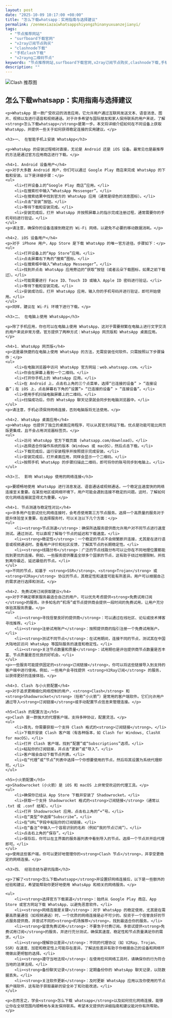 ```yaml
---
layout: post
date: "2025-10-09 10:17:00 +08:00"
title: "怎么下载whatsapp：实用指南与选择建议"
permalink: /zenmexiazaiwhatsappshiyongzhinanyuxuanzejianyi/
tags:
  - "节点推荐网站"
  - "surfboard下载官网"
  - "v2ray订阅节点购买"
  - "clashnode下载"
  - "手机clash下载"
  - "v2rayng二维码节点"
keywords: "节点推荐网站,surfboard下载官网,v2ray订阅节点购买,clashnode下载,手机clash下载,v2rayng二维码节点"
description: ""
---
```


![Clash 推荐图](https://clashjd.github.io/assets/img/一元机场订阅.png)

## 怎么下载whatsapp：实用指南与选择建议


    <p>WhatsApp 是一款广受欢迎的消息应用，它允许用户通过互联网发送文本、语音消息、图片、视频以及进行语音和视频通话。对于许多希望与国际朋友和家人保持联系的用户来说，了解<strong>怎么下载whatsapp</strong>是第一步。本文将详细介绍如何在不同设备上获取 WhatsApp，并提供一些关于如何获得稳定连接的实用建议。</p>

    <h3>一、 在智能手机上安装 WhatsApp</h3>

    <p>WhatsApp 的安装过程相对直接，无论是 Android 还是 iOS 设备。最常见也是最推荐的方法是通过官方应用商店进行下载。</p>

    <h4>1. Android 设备用户</h4>
    <p>对于大多数 Android 用户，你们可以通过 Google Play 商店来完成 WhatsApp 的下载和安装。以下是详细步骤：</p>
    <ul>
        <li>打开设备上的“Google Play 商店”应用。</li>
        <li>在搜索栏中输入“WhatsApp Messenger”。</li>
        <li>在搜索结果中找到官方的 WhatsApp 应用（通常是绿色的消息图标）。</li>
        <li>点击“安装”按钮。</li>
        <li>等待下载和安装完成。</li>
        <li>安装完成后，打开 WhatsApp 并按照屏幕上的指示完成注册过程，通常需要你的手机号码进行验证。</li>
    </ul>
    <p>请注意，确保你的设备连接到稳定的 Wi-Fi 网络，以避免不必要的移动数据消耗。</p>

    <h4>2. iOS 设备用户</h4>
    <p>对于 iPhone 用户，App Store 是下载 WhatsApp 的唯一官方途径。步骤如下：</p>
    <ul>
        <li>打开设备上的“App Store”应用。</li>
        <li>点击屏幕右下角的“搜索”图标。</li>
        <li>在搜索框中输入“WhatsApp Messenger”。</li>
        <li>找到并点击 WhatsApp 应用旁边的“获取”按钮（或者云朵下载图标，如果之前下载过）。</li>
        <li>可能需要进行 Face ID、Touch ID 或输入 Apple ID 密码进行验证。</li>
        <li>等待下载和安装完成。</li>
        <li>安装成功后，打开 WhatsApp 应用，输入你的手机号码并进行验证，即可开始使用。</li>
    </ul>
    <p>同样，建议在 Wi-Fi 环境下进行下载。</p>

    <h3>二、 在电脑上使用 WhatsApp</h3>

    <p>除了手机应用，你也可以在电脑上使用 WhatsApp，这对于需要频繁在电脑上进行文字交流的用户来说非常方便。官方提供了两种方式：WhatsApp 网页版和 WhatsApp 桌面应用。</p>

    <h4>1. WhatsApp 网页版</h4>
    <p>这是最快捷的在电脑上使用 WhatsApp 的方法，无需安装任何软件。只需按照以下步骤操作：</p>
    <ul>
        <li>在电脑浏览器中访问 WhatsApp 官方网站：web.whatsapp.com。</li>
        <li>你会在屏幕上看到一个二维码。</li>
        <li>打开你手机上的 WhatsApp 应用。</li>
        <li>在 Android 上，点击右上角的三个点菜单，选择“已连接的设备” > “连接设备”；在 iOS 上，点击屏幕右下角的“设置”> “已连接的设备” > “连接设备”。</li>
        <li>使用手机扫描电脑屏幕上的二维码。</li>
        <li>扫描成功后，你的 WhatsApp 聊天记录就会同步到电脑浏览器中。</li>
    </ul>
    <p>请注意，手机必须保持网络连接，否则电脑版将无法使用。</p>

    <h4>2. WhatsApp 桌面应用</h4>
    <p>WhatsApp 也提供了独立的桌面应用程序，可以从其官方网站下载。优点是功能可能比网页版更集成，且不会占用浏览器标签页。</p>
    <ul>
        <li>访问 WhatsApp 官方下载页面 (whatsapp.com/download)。</li>
        <li>选择适合你操作系统的版本（Windows 或 macOS），然后点击下载。</li>
        <li>下载完成后，运行安装程序并按照提示完成安装。</li>
        <li>安装完成后，打开桌面应用，同样会显示一个二维码。</li>
        <li>按照手机 WhatsApp 的步骤扫描此二维码，即可将你的账号同步到电脑上。</li>
    </ul>

    <h3>三、 影响 WhatsApp 使用的网络连接</h3>

    <p>要顺畅地使用 WhatsApp 进行消息发送、语音通话或视频通话，一个稳定且速度快的网络连接至关重要。在某些地区或网络环境下，用户可能会遇到连接不稳定的问题。这时，了解如何优化网络连接就显得尤为重要。</p>

    <h4>1. 节点测速与稳定性对比</h4>
    <p>许多用户在尝试优化网络连接时，会考虑使用第三方节点服务。选择一个高质量的服务对于提升体验至关重要。在选择服务时，可以关注以下几个方面：</p>
    <ul>
        <li><strong>节点测速</strong>：确保所选服务提供商允许用户对不同节点进行速度测试。通过测试，可以直观了解每个节点的延迟和下载速度。</li>
        <li><strong>稳定性</strong>：一个稳定的节点不会频繁断开连接，尤其是在进行语音或视频通话时。查看用户评价和社区反馈，了解其节点的长期稳定性。</li>
        <li><strong>线路分布</strong>：广泛的节点线路分布可以让你在不同地理位置都能找到更优的连接。例如，一些服务提供覆盖全球多个国家的节点，这有助于绕过地理限制，并找到离你最近、延迟最低的节点。</li>
    </ul>
    <p>不同的节点，如基于 <strong>SSR</strong>、<strong>Trojan</strong> 或 <strong>V2Ray</strong> 协议的节点，其稳定性和速度可能有所差异。用户可以根据自己的需求进行选择和测试。</p>

    <h4>2. 免费试用订阅获取建议</h4>
    <p>对于不确定哪家服务最适合自己的用户，可以优先考虑提供<strong>免费试用订阅</strong>的服务。许多知名的“机场”或节点提供商会提供一段时间的免费试用，让用户充分体验其服务质量。</p>
    <ul>
        <li><strong>寻找信誉良好的提供商</strong>：可以通过在线社区、论坛或技术博客寻找推荐。</li>
        <li><strong>注册试用账户</strong>：按照提供商的指引注册一个免费试用账户。</li>
        <li><strong>测试不同节点</strong>：在试用期间，连接不同的节点，测试其在中国大陆地区访问 WhatsApp 等国际服务的速度和稳定性。</li>
        <li><strong>关注节点数量和质量</strong>：试用期也是评估提供商节点数量是否丰富、节点质量是否优良的好机会。</li>
    </ul>
    <p>一些服务可能提供固定的<strong>订阅链接</strong>，你可以将这些链接导入到支持的客户端中进行使用。例如，一些用户会寻找提供 <strong>V2Ray订阅</strong> 的服务，以获得更好的连接体验。</p>

    <h4>3. Clash 与小火箭配置</h4>
    <p>对于追求更精细化网络控制的用户，<strong>Clash</strong> 和 <strong>Shadowrocket</strong>（俗称“小火箭”）是常用的客户端软件。它们允许用户通过导入<strong>订阅链接</strong>或手动配置节点信息来管理连接。</p>

    <h5>Clash 的配置方法</h5>
    <p>Clash 是一款强大的代理客户端，支持多种协议，配置灵活。</p>
    <ul>
        <li>首先，你需要获取一个支持 Clash 格式的<strong>订阅链接</strong>。</li>
        <li>下载并安装 Clash 客户端（有各种版本，如 Clash for Windows, ClashX for macOS）。</li>
        <li>打开 Clash 客户端，找到“配置”或“Subscriptions”选项。</li>
        <li>粘贴你的订阅链接，并点击“更新”或“导入”。</li>
        <li>客户端会自动下载节点列表。</li>
        <li>在“代理”或“节点”列表中选择一个你想要使用的节点，然后将其设置为系统代理即可。</li>
    </ul>

    <h5>小火箭配置</h5>
    <p>Shadowrocket（小火箭）是 iOS 和 macOS 上非常受欢迎的代理工具。</p>
    <ul>
        <li>确保你已经从 App Store 下载并安装了 Shadowrocket。</li>
        <li>获取一个支持 Shadowrocket 格式的<strong>订阅链接</strong>（通常以 .txt 或 .conf 结尾）。</li>
        <li>打开 Shadowrocket 应用，点击右上角的“+”号。</li>
        <li>在“类型”中选择“Subscribe”。</li>
        <li>在“URL”字段中粘贴你的订阅链接。</li>
        <li>在“备注”中输入一个容易识别的名称（例如“我的节点订阅”）。</li>
        <li>点击右上角的“保存”。</li>
        <li>保存后，你可以在主界面的服务器列表中看到导入的节点。选择一个节点并开启代理即可。</li>
    </ul>
    <p>使用这些客户端，你可以更好地管理你的<strong>Clash 节点</strong>，并享受更稳定的网络连接。</p>

    <h3>四、 经验总结与避坑指南</h3>

    <p>了解了<strong>怎么下载whatsapp</strong>并设置好网络连接后，以下是一些额外的经验和建议，希望能帮助你更好地使用 WhatsApp 和相关的网络服务。</p>

    <ul>
        <li><strong>选择官方下载渠道</strong>：始终从 Google Play 商店、App Store 或官方网站下载 WhatsApp，以避免恶意软件。</li>
        <li><strong>网络连接是关键</strong>：对于 WhatsApp 的稳定使用，尤其是在需要高质量通信（如视频通话）时，一个优质的网络连接是必不可少的。投资于一个信誉良好的节点服务提供商，并尝试不同的<strong>机场推荐</strong>，找到最适合你的服务。</li>
        <li><strong>留意免费试用</strong>：不要急于付费订阅。多尝试提供<strong>免费试用订阅</strong>的服务，并进行充分测试，确保其速度、稳定性和节点质量满足你的需求。</li>
        <li><strong>理解协议差异</strong>：不同的代理协议（如 V2Ray、Trojan、SSR）在速度、加密和稳定性上可能存在差异。了解这些差异有助于你根据自己的设备和网络环境做出更明智的选择。</li>
        <li><strong>遵守当地法规</strong>：在使用任何网络工具时，请确保你的行为符合当地的法律法规。</li>
        <li><strong>备份聊天记录</strong>：定期备份你的 WhatsApp 聊天记录，以防数据丢失。</li>
        <li><strong>关注软件更新</strong>：及时更新 WhatsApp 应用以及你使用的节点客户端软件，这有助于获取最新的安全补丁和功能改进。</li>
    </ul>

    <p>总而言之，学会<strong>怎么下载 whatsapp</strong>以及如何优化网络连接，能够让你在全球范围内顺畅地与亲友保持联系。希望本文提供的详细指南和建议能对你有所帮助。</p>